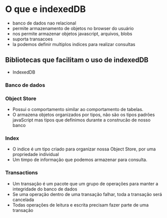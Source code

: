 # O que e indexedDB

- banco de dados nao relacional
- permite armazenamento de objetos no browser do usuário
- nos permite armazenar objetos javascript, arquivos, blobs
- suporta transacoes
- la podemos definir multiplos indices para realizar consultas

## Bibliotecas que facilitam o uso de indexedDB

- IndexedDB

### Banco de dados

### Object Store

- Possui o comportamento similar ao comportamento de tabelas.
- O armazena objetos organizados por tipos, não são os tipos padrões javaScript mas tipos que definimos durante a construcão de nosso banco

### Index

- O indice é um tipo criado para organizar nossa Object Store, por uma propriedade individual
- Um timpo de informação que podemos armazenar para consulta.

### Transactions

- Um transação é um pacote que um grupo de operações para manter a integridade do banco de dados
- Se uma operação dentro de uma transação falhar, toda a transação será cancelada
- Todas operações de leitura e escrita precisam fazer parte de uma transação
